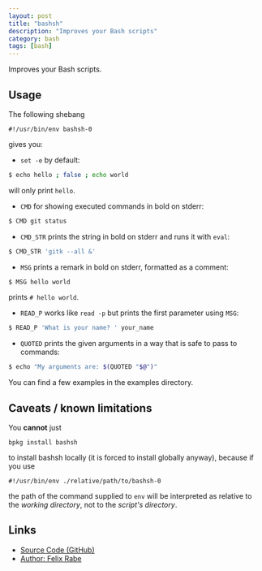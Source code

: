 ```yaml
---
layout: post
title: "bashsh"
description: "Improves your Bash scripts"
category: bash
tags: [bash]
---
```

Improves your Bash scripts.


Usage
-----

The following shebang

    #!/usr/bin/env bashsh-0

gives you:

* `set -e` by default:

```bash
$ echo hello ; false ; echo world
```

will only print `hello`.

* `CMD` for showing executed commands in bold on stderr:

```bash
$ CMD git status
```

* `CMD_STR` prints the string in bold on stderr and runs it with `eval`:

```bash
$ CMD_STR 'gitk --all &'
```

* `MSG` prints a remark in bold on stderr, formatted as a comment:

```bash
$ MSG hello world
```

prints `# hello world`.

* `READ_P` works like `read -p` but prints the first parameter using `MSG`:

```bash
$ READ_P 'What is your name? ' your_name
```
* `QUOTED` prints the given arguments in a way that is safe to pass to commands:

```bash
$ echo "My arguments are: $(QUOTED "$@")"
```

You can find a few examples in the examples directory.

Caveats / known limitations
---------------------------

You **cannot** just

    bpkg install bashsh

to install bashsh locally (it is forced to install globally anyway), because if you use

    #!/usr/bin/env ./relative/path/to/bashsh-0

the path of the command supplied to `env` will be interpreted as relative to the *working directory*, not to the *script's directory*.


Links
-----

* [Source Code (GitHub)](https://github.com/mcrio/bashsh)
* [Author: Felix Rabe](http://rabe.io)
